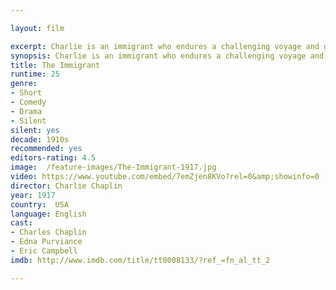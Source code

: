 ```yaml
---

layout: film

excerpt: Charlie is an immigrant who endures a challenging voyage and gets into trouble as soon as he arrives in America.
synopsis: Charlie is an immigrant who endures a challenging voyage and gets into trouble as soon as he arrives in America.
title: The Immigrant
runtime: 25
genre:
- Short
- Comedy
- Drama
- Silent
silent: yes
decade: 1910s
recommended: yes
editors-rating: 4.5
image:  /feature-images/The-Immigrant-1917.jpg 
video: https://www.youtube.com/embed/7emZjen8KVo?rel=0&amp;showinfo=0
director: Charlie Chaplin
year: 1917
country:  USA
language: English 
cast:
- Charles Chaplin
- Edna Purviance
- Eric Campbell
imdb: http://www.imdb.com/title/tt0008133/?ref_=fn_al_tt_2

--- 
```


